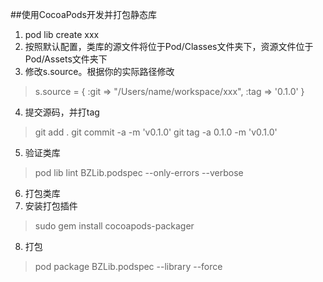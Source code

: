 ##使用CocoaPods开发并打包静态库

1. pod lib create xxx 
2. 按照默认配置，类库的源文件将位于Pod/Classes文件夹下，资源文件位于Pod/Assets文件夹下
3. 修改s.source。根据你的实际路径修改
> s.source = { :git => "/Users/name/workspace/xxx", :tag => '0.1.0' }
4. 提交源码，并打tag
> git add .
git commit -a -m 'v0.1.0'
git tag -a 0.1.0 -m 'v0.1.0'
5. 验证类库
> pod lib lint BZLib.podspec --only-errors --verbose
6. 打包类库
7. 安装打包插件
> sudo gem install cocoapods-packager 
8. 打包
> pod package BZLib.podspec --library --force